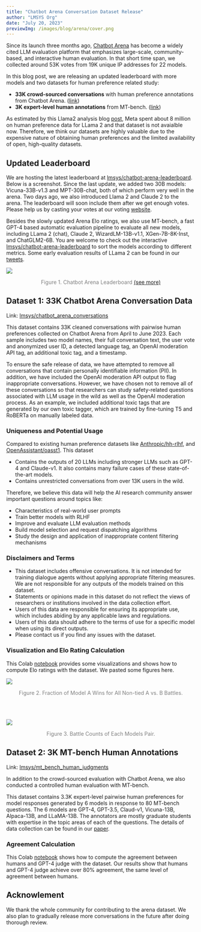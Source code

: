 ```yaml
---
title: "Chatbot Arena Conversation Dataset Release"
author: "LMSYS Org"
date: "July 20, 2023"
previewImg: /images/blog/arena/cover.png
---
```


Since its launch three months ago, [Chatbot Arena](https://lmsys.org/blog/2023-05-03-arena/) has become a widely cited LLM evaluation platform that emphasizes large-scale, community-based, and interactive human evaluation. In that short time span, we collected around 53K votes from 19K unique IP addresses for 22 models.

In this blog post, we are releasing an updated leaderboard with more models and two datasets for human preference related study:
- **33K crowd-sourced conversations** with human preference annotations from Chatbot Arena. ([link](https://huggingface.co/datasets/lmsys/chatbot_arena_conversations))
- **3K expert-level human annotations** from MT-bench. ([link](https://huggingface.co/datasets/lmsys/mt_bench_human_judgments))

As estimated by this Llama2 analysis blog [post](https://www.interconnects.ai/p/llama-2-from-meta?sd=pf), Meta spent about 8 million on human preference data for LLama 2 and that dataset is not avaialble now.
Therefore, we think our datasets are highly valuable due to the expensive nature of obtaining human preferences and the limited availability of open, high-quality datasets.

## Updated Leaderboard

We are hosting the latest leaderboard at [lmsys/chatbot-arena-leaderboard](https://huggingface.co/spaces/lmsys/chatbot-arena-leaderboard). Below is a screenshot. Since the last update, we added two 30B models: Vicuna-33B-v1.3 and MPT-30B-chat, both of which perform very well in the arena.
Two days ago, we also introduced Llama 2 and Claude 2 to the arena. The leaderboard will soon include them after we get enough votes.
Please help us by casting your votes at our voting [website](https://chat.lmsys.org/?arena).

Besides the slowly updated Arena Elo ratings, we also use MT-bench, a fast GPT-4 based automatic evaluation pipeline to evaluate all new models, including LLama 2 (chat), Claude 2, WizardLM-13B-v1.1, XGen-7B-8K-Inst, and ChatGLM2-6B.
You are welcome to check out the interactive [lmsys/chatbot-arena-leaderboard](https://huggingface.co/spaces/lmsys/chatbot-arena-leaderboard) to sort the models according to different metrics.
Some early evaluation results of LLama 2 can be found in our [tweets](https://twitter.com/lmsysorg/status/1681744327192752128).

<img src="/images/blog/leaderboard_week12/leaderboard.png" style="display:block; margin-top: auto; margin-left: auto; margin-right: auto; margin-bottom: auto;"></img>
<p style="color:gray; text-align: center;">Figure 1. Chatbot Arena Leaderboard  <a href="https://huggingface.co/spaces/lmsys/chatbot-arena-leaderboard" target="_blank">(see more)</a> </p>

## Dataset 1: 33K Chatbot Arena Conversation Data
Link: [lmsys/chatbot_arena_conversations](https://huggingface.co/datasets/lmsys/chatbot_arena_conversations)

This dataset contains 33K cleaned conversations with pairwise human preferences collected on Chatbot Arena from April to June 2023. Each sample includes two model names, their full conversation text, the user vote and anonymized user ID, a detected language tag, an OpenAI moderation API tag, an additional toxic tag, and a timestamp.

To ensure the safe release of data, we have attempted to remove all conversations that contain personally identifiable information (PII). In addition, we have included the OpenAI moderation API output to flag inappropriate conversations. However, we have chosen not to remove all of these conversations so that researchers can study safety-related questions associated with LLM usage in the wild as well as the OpenAI moderation process. As an example, we included additional toxic tags that are generated by our own toxic tagger, which are trained by fine-tuning T5 and RoBERTa on manually labeled data.

### Uniqueness and Potential Usage
Compared to existing human preference datasets like [Anthropic/hh-rlhf](https://huggingface.co/datasets/Anthropic/hh-rlhf), and [OpenAssistant/oasst1](https://huggingface.co/datasets/OpenAssistant/oasst1). This dataset
- Contains the outputs of 20 LLMs including stronger LLMs such as GPT-4 and Claude-v1. It also contains many failure cases of these state-of-the-art models.
- Contains unrestricted conversations from over 13K users in the wild.

Therefore, we believe this data will help the AI research community answer important questions around topics like:
- Characteristics of real-world user prompts
- Train better models with RLHF
- Improve and evaluate LLM evaluation methods
- Build model selection and request dispatching algorithms
- Study the design and application of inappropriate content filtering mechanisms

### Disclaimers and Terms
- This dataset includes offensive conversations. It is not intended for training dialogue agents without applying appropriate filtering measures. We are not responsible for any outputs of the models trained on this dataset.
- Statements or opinions made in this dataset do not reflect the views of researchers or institutions involved in the data collection effort.
- Users of this data are responsible for ensuring its appropriate use, which includes abiding by any applicable laws and regulations.
- Users of this data should adhere to the terms of use for a specific model when using its direct outputs.
- Please contact us if you find any issues with the dataset.

### Visualization and Elo Rating Calculation
This Colab [notebook](https://colab.research.google.com/drive/1J2Wf7sxc9SVmGnSX_lImhT246pxNVZip?usp=sharing) provides some visualizations and shows how to compute Elo ratings with the dataset. We pasted some figures here.

<img src="/images/blog/leaderboard_week12/winrate.png" style="display:block; margin-top: auto; margin-left: auto; margin-right: auto; margin-bottom: auto;"></img>
<p style="color:gray; text-align: center;">Figure 2. Fraction of Model A Wins for All Non-tied A vs. B Battles.</p>

<br>
<br>

<img src="/images/blog/leaderboard_week12/battle_count.png" style="display:block; margin-top: auto; margin-left: auto; margin-right: auto; margin-bottom: auto;"></img>
<p style="color:gray; text-align: center;">Figure 3. Battle Counts of Each Models Pair.</p>

## Dataset 2: 3K MT-bench Human Annotations
Link: [lmsys/mt_bench_human_judgments](https://huggingface.co/datasets/lmsys/mt_bench_human_judgments)

In addition to the crowd-sourced evaluation with Chatbot Arena, we also conducted a controlled human evaluation with MT-bench.

This dataset contains 3.3K expert-level pairwise human preferences for model responses generated by 6 models in response to 80 MT-bench questions.
The 6 models are GPT-4, GPT-3.5, Claud-v1, Vicuna-13B, Alpaca-13B, and LLaMA-13B. The annotators are mostly graduate students with expertise in the topic areas of each of the questions. The details of data collection can be found in our [paper](https://arxiv.org/abs/2306.05685).

### Agreement Calculation
This Colab [notebook](https://colab.research.google.com/drive/1ctgygDRJhVGUJTQy8-bRZCl1WNcT8De6?usp=sharing) shows how to compute the agreement between humans and GPT-4 judge with the dataset. Our results show that humans and GPT-4 judge achieve over 80\% agreement, the same level of agreement between humans.

## Acknowlement
We thank the whole community for contributing to the arena dataset.
We also plan to gradually release more conversations in the future after doing thorough review.
